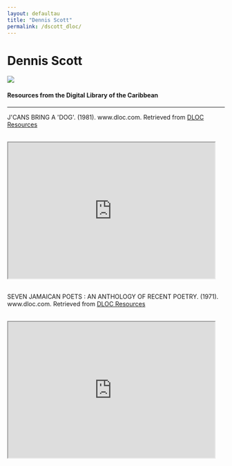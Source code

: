 ```yaml
---
layout: defaultau
title: "Dennis Scott"
permalink: /dscott_dloc/
---
```

<!-- partial:index.partial.html -->
<div class="content">
    <h1>Dennis Scott</h1>
    <div class="quote">
        <div><img src="https://3.bp.blogspot.com/-05FVZ-58sIs/W3YQqAW9zdI/AAAAAAAADmk/QZw0OK9eUekEDBuCEM6vcNTOdJ86qNNygCLcBGAs/s1600/dennis%2Bscott.jpg" class="logo"></div>
    </div>
    <body>
    <h4>Resources from the Digital Library of the Caribbean</h4><hr>
    <div class="container-mt-5">
      <div class="row">
            <div class="col-md-6">
                <p>J'CANS BRING A 'DOG'. (1981). www.dloc.com. Retrieved from <a href="https://www.dloc.com/CA00100042/00001/images" target="_blank">DLOC Resources</a></p><br>
                <iframe width="95%" height="315" src="https://www.dloc.com/CA00100042/00001/images"></iframe>
                <br>
                <br>
        </div>
      <div class="col-md-6">
            <p>SEVEN JAMAICAN POETS : AN ANTHOLOGY OF RECENT POETRY. (1971). www.dloc.com. Retrieved from <a href="https://www.dloc.com/AA00030529/00001/images" target="_blank">DLOC Resources</a></p><br>
            <iframe width="95%" height="315" src="https://www.dloc.com/AA00030529/00001/images"></iframe>
            <br>
            <br>
        </div>
        </div>
    </body> 
          </div>
  <!-- partial -->
<script src='https://cdnjs.cloudflare.com/ajax/libs/jquery/3.1.1/jquery.min.js'></script><script  src="{{ site.baseurl }}/assets/js/authorscript.js"></script>

